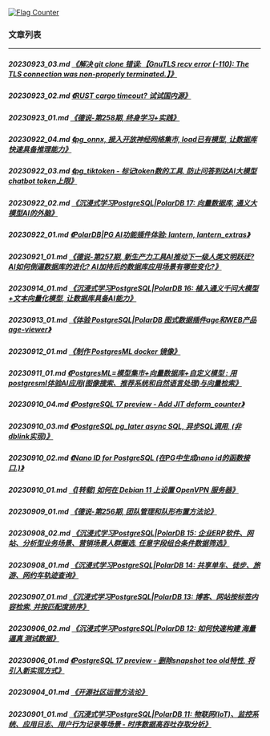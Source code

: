 <a rel="nofollow" href="http://info.flagcounter.com/h9V1"  ><img src="http://s03.flagcounter.com/count/h9V1/bg_FFFFFF/txt_000000/border_CCCCCC/columns_2/maxflags_12/viewers_0/labels_0/pageviews_0/flags_0/"  alt="Flag Counter"  border="0"  ></a>  
  
### 文章列表  
----  
##### 20230923_03.md   [《解决 git clone 错误:【GnuTLS recv error (-110): The TLS connection was non-properly terminated.】》](20230923_03.md)  
##### 20230923_02.md   [《RUST cargo timeout? 试试国内源》](20230923_02.md)  
##### 20230923_01.md   [《德说-第258期, 终身学习+实践》](20230923_01.md)  
##### 20230922_04.md   [《pg_onnx, 接入开放神经网络集市, load已有模型, 让数据库快速具备推理能力》](20230922_04.md)  
##### 20230922_03.md   [《pg_tiktoken - 标记token数的工具, 防止问答到达AI大模型chatbot token上限》](20230922_03.md)  
##### 20230922_02.md   [《沉浸式学习PostgreSQL|PolarDB 17: 向量数据库, 通义大模型AI的外脑》](20230922_02.md)  
##### 20230922_01.md   [《PolarDB|PG AI功能插件体验: lantern, lantern_extras》](20230922_01.md)  
##### 20230921_01.md   [《德说-第257期, 新生产力工具AI推动下一级人类文明跃迁? AI如何倒逼数据库的进化? AI加持后的数据库应用场景有哪些变化?》](20230921_01.md)  
##### 20230914_01.md   [《沉浸式学习PostgreSQL|PolarDB 16: 植入通义千问大模型+文本向量化模型, 让数据库具备AI能力》](20230914_01.md)  
##### 20230913_01.md   [《体验 PostgreSQL|PolarDB 图式数据插件age和WEB产品age-viewer》](20230913_01.md)  
##### 20230912_01.md   [《制作 PostgresML docker 镜像》](20230912_01.md)  
##### 20230911_01.md   [《PostgresML=模型集市+向量数据库+自定义模型 : 用postgresml体验AI应用(图像搜索、推荐系统和自然语言处理)与向量检索》](20230911_01.md)  
##### 20230910_04.md   [《PostgreSQL 17 preview - Add JIT deform_counter》](20230910_04.md)  
##### 20230910_03.md   [《PostgreSQL pg_later async SQL, 异步SQL调用, (非dblink实现)》](20230910_03.md)  
##### 20230910_02.md   [《Nano ID for PostgreSQL (在PG中生成nano id的函数接口.)》](20230910_02.md)  
##### 20230910_01.md   [《[转载] 如何在 Debian 11 上设置 OpenVPN 服务器》](20230910_01.md)  
##### 20230909_01.md   [《德说-第256期, 团队管理和队形布置方法论》](20230909_01.md)  
##### 20230908_02.md   [《沉浸式学习PostgreSQL|PolarDB 15: 企业ERP软件、网站、分析型业务场景、营销场景人群圈选, 任意字段组合条件数据筛选》](20230908_02.md)  
##### 20230908_01.md   [《沉浸式学习PostgreSQL|PolarDB 14: 共享单车、徒步、旅游、网约车轨迹查询》](20230908_01.md)  
##### 20230907_01.md   [《沉浸式学习PostgreSQL|PolarDB 13: 博客、网站按标签内容检索, 并按匹配度排序》](20230907_01.md)  
##### 20230906_02.md   [《沉浸式学习PostgreSQL|PolarDB 12: 如何快速构建 海量 逼真 测试数据》](20230906_02.md)  
##### 20230906_01.md   [《PostgreSQL 17 preview - 删除snapshot too old特性, 将引入新实现方式》](20230906_01.md)  
##### 20230904_01.md   [《开源社区运营方法论》](20230904_01.md)  
##### 20230901_01.md   [《沉浸式学习PostgreSQL|PolarDB 11: 物联网(IoT)、监控系统、应用日志、用户行为记录等场景 - 时序数据高吞吐存取分析》](20230901_01.md)  
